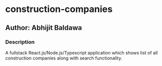 # construction-companies
## Author: Abhijit Baldawa

### Description
A fullstack React.js/Node.js/Typescript application which shows list of all construction companies
along with search functionality.